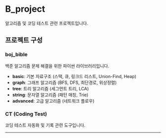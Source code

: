 # B_project

알고리즘 및 코딩 테스트 관련 프로젝트입니다.

<!-- AUTO-UPDATE:START -->
<!-- 이 섹션은 GitHub Actions에 의해 자동으로 업데이트됩니다 -->
## 프로젝트 구성

### boj_bible
백준 알고리즘 문제 해결을 위한 파이썬 라이브러리입니다.

- **basic**: 기본 자료구조 (스택, 큐, 링크드 리스트, Union-Find, Heap)
- **graph**: 그래프 알고리즘 (BFS, DFS, 최단경로, 위상정렬)
- **tree**: 트리 알고리즘 (세그먼트 트리, LCA)
- **string**: 문자열 알고리즘 (패턴 매칭, Trie)
- **advanced**: 고급 알고리즘 (네트워크 플로우)

### CT (Coding Test)
코딩 테스트 자동화 및 기록 관련 도구입니다.

<!-- AUTO-UPDATE:END -->

---



<!-- LAST_PROCESSED_SHA: none -->

<!-- LAST_PROCESSED_SHA: 16b272044c670caae46958ace5a8ca4feeb41685 -->

